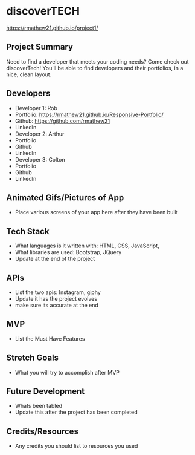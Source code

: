 # discoverTECH 

https://rmathew21.github.io/project1/

## Project Summary

Need to find a developer that meets your coding needs? Come check out discoverTech! You'll be able to find  developers and their portfolios, in a nice, clean layout.


## Developers

- Developer 1: Rob
- Portfolio: https://rmathew21.github.io/Responsive-Portfolio/
- Github: https://github.com/rmathew21
- LinkedIn
- Developer 2: Arthur
- Portfolio
- Github
- LinkedIn
- Developer 3: Colton
- Portfolio
- Github
- LinkedIn

## Animated Gifs/Pictures of App

- Place various screens of your app here after they have been built

## Tech Stack

- What languages is it written with: HTML, CSS, JavaScript, 
- What libraries are used: Bootstrap, JQuery
- Update at the end of the project

## APIs

- List the two apis: Instagram, giphy
- Update it has the project evolves
- make sure its accurate at the end

## MVP

- List the Must Have Features

## Stretch Goals

- What you will try to accomplish after MVP

## Future Development

- Whats been tabled
- Update this after the project has been completed

## Credits/Resources

- Any credits you should list to resources you used
